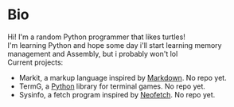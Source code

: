 # Bio
Hi! I'm a random Python programmer that likes turtles!<br>
I'm learning Python and hope some day i'll start learning memory management and Assembly, but i probably won't lol<br>
Current projects:
* Markit, a markup language inspired by [Markdown](https://daringfireball.net/projects/markdown/). No repo yet.
* TermG, a [Python](https://python.org) library for terminal games. No repo yet.
* Sysinfo, a fetch program inspired by [Neofetch](https://github.com/dylanaraps/neofetch). No repo yet.
